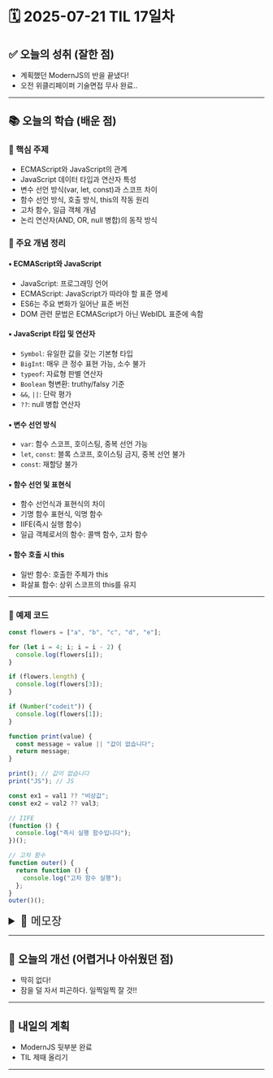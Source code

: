 # 🗓️ 2025-07-21 TIL 17일차

## ✅ 오늘의 성취 (잘한 점)

- 계획했던 ModernJS의 반을 끝냈다!
- 오전 위클리페이퍼 기술면접 무사 완료..

---

## 📚 오늘의 학습 (배운 점)

### 🔹 핵심 주제

- ECMAScript와 JavaScript의 관계
- JavaScript 데이터 타입과 연산자 특성
- 변수 선언 방식(var, let, const)과 스코프 차이
- 함수 선언 방식, 호출 방식, this의 작동 원리
- 고차 함수, 일급 객체 개념
- 논리 연산자(AND, OR, null 병합)의 동작 방식

### 🔹 주요 개념 정리

#### ▪️ ECMAScript와 JavaScript

- JavaScript: 프로그래밍 언어
- ECMAScript: JavaScript가 따라야 할 표준 명세
- ES6는 주요 변화가 일어난 표준 버전
- DOM 관련 문법은 ECMAScript가 아닌 WebIDL 표준에 속함

#### ▪️ JavaScript 타입 및 연산자

- `Symbol`: 유일한 값을 갖는 기본형 타입
- `BigInt`: 매우 큰 정수 표현 가능, 소수 불가
- `typeof`: 자료형 판별 연산자
- `Boolean` 형변환: truthy/falsy 기준
- `&&`, `||`: 단락 평가
- `??`: null 병합 연산자

#### ▪️ 변수 선언 방식

- `var`: 함수 스코프, 호이스팅, 중복 선언 가능
- `let`, `const`: 블록 스코프, 호이스팅 금지, 중복 선언 불가
- `const`: 재할당 불가

#### ▪️ 함수 선언 및 표현식

- 함수 선언식과 표현식의 차이
- 기명 함수 표현식, 익명 함수
- IIFE(즉시 실행 함수)
- 일급 객체로서의 함수: 콜백 함수, 고차 함수

#### ▪️ 함수 호출 시 this

- 일반 함수: 호출한 주체가 this
- 화살표 함수: 상위 스코프의 this를 유지

---

### 🔹 예제 코드

```js
const flowers = ["a", "b", "c", "d", "e"];

for (let i = 4; i; i = i - 2) {
  console.log(flowers[i]);
}

if (flowers.length) {
  console.log(flowers[3]);
}

if (Number("codeit")) {
  console.log(flowers[1]);
}

function print(value) {
  const message = value || "값이 없습니다";
  return message;
}

print(); // 값이 없습니다
print("JS"); // JS

const ex1 = val1 ?? "비상값";
const ex2 = val2 ?? val3;

// IIFE
(function () {
  console.log("즉시 실행 함수입니다");
})();

// 고차 함수
function outer() {
  return function () {
    console.log("고차 함수 실행");
  };
}
outer()();
```

<details>
<summary style="font-size: 22px;">📓 메모장</summary>

### ✅ ECMAScript 개념 정리

- ECMAScript는 JS 프로그래밍 언어의 표준 문서
- ES6는 가장 발전된 버전이며 이후는 연도로 표기
- Modern JS는 최신 ECMAScript를 따르는 JS

| JS              | ECMAScript           |
| --------------- | -------------------- |
| 프로그래밍 언어 | 프로그래밍 언어 표준 |
| 결과물          | 설명서               |

- DOM 관련 문법은 ECMAScript가 아닌 WebIDL 기술
- JScript, ActionScript 등도 ECMAScript 준수

---

### ✅ JS 동작 원리 및 타입

- JS는 동적 타입 언어, 연산에 따라 타입 변환 발생
- `+`는 문자열 연결 우선, `*`는 숫자로 변환 후 연산

#### ▶ Symbol

- 고유 식별자를 생성하는 기본형 데이터
- 동일한 설명을 갖는 Symbol끼리도 비교 시 false 반환

```js
const variant = Symbol("value");
```

#### ▶ BigInt

- 큰 정수 표현 가능, 소수는 불가
- BigInt 끼리만 연산 가능

#### ▶ typeof

- `typeof null`은 `"object"` (JS 설계상 버그)
- `typeof NaN`은 `"number"`
- `typeof function() {}`는 `"function"` → 실제로는 object이지만 함수로 취급

---

### ✅ Truthy / Falsy 값

#### ▪️ falsy 값

- `false`, `null`, `undefined`, `NaN`, `0`, `''` (빈 문자열)

#### ▪️ truthy 값

- `[]`, `{}` 포함 나머지 모든 값

```js
if (flowers.length) {
  console.log(flowers[3]);
}
if (Number("codeit")) {
  console.log(flowers[1]);
} // false, 실행 안됨
```

---

### ✅ 논리 연산자

#### ▪️ AND (&&)

- 왼쪽 true → 오른쪽 반환
- 왼쪽 false → 바로 false 반환

#### ▪️ OR (||)

- 왼쪽 true → 바로 반환
- 왼쪽 false → 오른쪽 반환

```js
null && undefined → null
0 || true → true
'0' && NaN → NaN
{} || 123 → {}
```

```js
function print(value) {
  const message = value || "값이 없습니다";
  return message;
}
```

- 실무에서 매우 빈번하게 활용됨

#### ▪️ 우선순위

- `&&`가 `||`보다 우선순위 높음
- 협업 시 괄호 사용 권장

---

### ✅ null 병합 연산자 `??`

- `null` 또는 `undefined`인 경우에만 오른쪽 값 반환

```js
const ex1 = val1 ?? "비상값";
const ex2 = val2 ?? val3;
```

#### ▪️ OR와 차이

- OR(`||`)는 falsy 값 전체 검사
- `??`는 오직 `null`, `undefined`만 검사

---

### ✅ var / let / const 차이

#### ▪️ 호이스팅

- `var`: 선언만 끌어올려짐
- `let`, `const`: 호이스팅 금지

#### ▪️ 중복 선언

- `var`: 가능
- `let`, `const`: 불가

#### ▪️ 스코프

- `var`: 함수 스코프
- `let`, `const`: 블록 스코프

---

### ✅ 함수 선언 방식

#### ▪️ 선언식 vs 표현식

- 선언식: `function 함수명() {}`
- 표현식: `const 변수명 = function() {}`
- 선언식은 호이스팅 O, 표현식은 X

#### ▪️ 기명 함수 표현식

- `const 변수 = function 함수명() {}`

- 함수 내부 재귀 호출 시 안정성↑

#### ▪️ 즉시 실행 함수 (IIFE)

```js
(function () {})();
```

- 프로그램 초기화 시 주로 사용
- 함수 내부 변수만 지역 유효

---

### ✅ 함수 = 값 (일급 객체)

- JS의 함수는 객체형
- 함수는 변수에 할당, 인자로 전달, 리턴 가능

#### ▪️ 콜백 함수

- 함수 인자로 전달된 함수

#### ▪️ 고차 함수

- 함수를 리턴하는 함수

```js
function outer() {
  return function () {
    console.log("고차 함수");
  };
}
outer()();
```

---

### ✅ 파라미터 / 아규먼트

- 파라미터: 함수 정의 시
- 아규먼트: 함수 호출 시

#### ▪️ 기본값

- `function fn(param = '기본') {}`

---

### ✅ arguments 객체

- 유사 배열
- 인자 수에 유동적으로 대응
- `for...of` 문 사용 가능
- `arguments` 이름으로 변수 선언 금지

---

### ✅ Rest Parameter

```js
function fn(...args) {}
```

- 배열로 반환됨
- 일반 파라미터 뒤에 작성
- 실무에서는 `arguments`보다 많이 사용

---

### ✅ 화살표 함수

```js
const fn = () => {};
```

- 코드 블록에 `return`코드만 있으면 키워드 생략 가능
- 객체 리턴 시 괄호로 감싸야 함: `({ key: value })`
- `arguments`, `this` 없음

---

### ✅ this 키워드

- 전역: `this === window`
- 함수 내: 호출 주체에 따라 달라짐
- 화살표 함수: 상위 스코프의 `this` 유지

#### ▪️ 일반 함수 vs 화살표 함수

- 객체 메서드에서는 일반 함수 권장
- 화살표 함수는 `this` 고정됨

#### ▪️ this 결정 기준

- 함수 정의 위치 X
- 함수 호출 방식 O
- `객체.함수()` → `this`는 해당 객체

</details>

---

## 🧠 오늘의 개선 (어렵거나 아쉬웠던 점)

- 딱히 없다!
- 잠을 덜 자서 피곤하다. 일찍일찍 잘 것!!

---

## 🚀 내일의 계획

- ModernJS 뒷부분 완료
- TIL 제때 올리기

---
